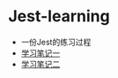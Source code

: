 # Jest-learning
- 一份Jest的练习过程
- [学习笔记一](https://www.jianshu.com/p/ce4f46cd9372)
- [学习笔记二](https://www.jianshu.com/p/f837d6afc9c6)
